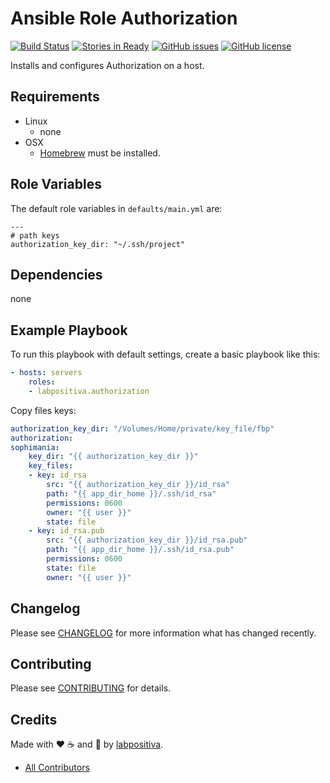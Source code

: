 # Ansible Role Authorization

[![Build Status](https://travis-ci.org/labpositiva/ansible-role-authorization.svg)](https://travis-ci.org/labpositiva/ansible-role-authorization)
[![Stories in Ready](https://badge.waffle.io/labpositiva/ansible-role-authorization.svg?label=ready&title=Ready)](http://waffle.io/labpositiva/ansible-role-authorization)
[![GitHub issues](https://img.shields.io/github/issues/labpositiva/ansible-role-authorization.svg)](https://github.com/labpositiva/ansible-role-authorization/issues)
[![GitHub license](https://img.shields.io/github/license/mashape/apistatus.svg?style=flat-square)](LICENSE)


Installs and configures Authorization on a host.

## Requirements

 - Linux
   - none
 - OSX
   - [Homebrew][link-brew] must be installed.


## Role Variables

The default role variables in `defaults/main.yml` are:

    ---
    # path keys 
    authorization_key_dir: "~/.ssh/project"


## Dependencies

none

## Example Playbook

To run this playbook with default settings, create a basic playbook like this:

```yaml
- hosts: servers
    roles:
    - labpositiva.authorization
```

Copy files keys:

```yaml
authorization_key_dir: "/Volumes/Home/private/key_file/fbp"
authorization:
sophimania:
    key_dir: "{{ authorization_key_dir }}"
    key_files:
    - key: id_rsa
        src: "{{ authorization_key_dir }}/id_rsa"
        path: "{{ app_dir_home }}/.ssh/id_rsa"
        permissions: 0600
        owner: "{{ user }}"
        state: file
    - key: id_rsa.pub
        src: "{{ authorization_key_dir }}/id_rsa.pub"
        path: "{{ app_dir_home }}/.ssh/id_rsa.pub"
        permissions: 0600
        state: file
        owner: "{{ user }}"
```

## Changelog

Please see [CHANGELOG](CHANGELOG.md) for more information what has changed recently.

## Contributing

Please see [CONTRIBUTING](CONTRIBUTING.md) for details.

## Credits

Made with :heart: ️:coffee:️ and :pizza: by [labpositiva][link-company].

- [All Contributors][link-contributors]

[link-brew]: http://brew.sh/

<!-- Other -->

[link-luis]: https://github.com/luismayta
[link-contributors]: AUTHORS
[link-company]: https://github.com/labpositiva
